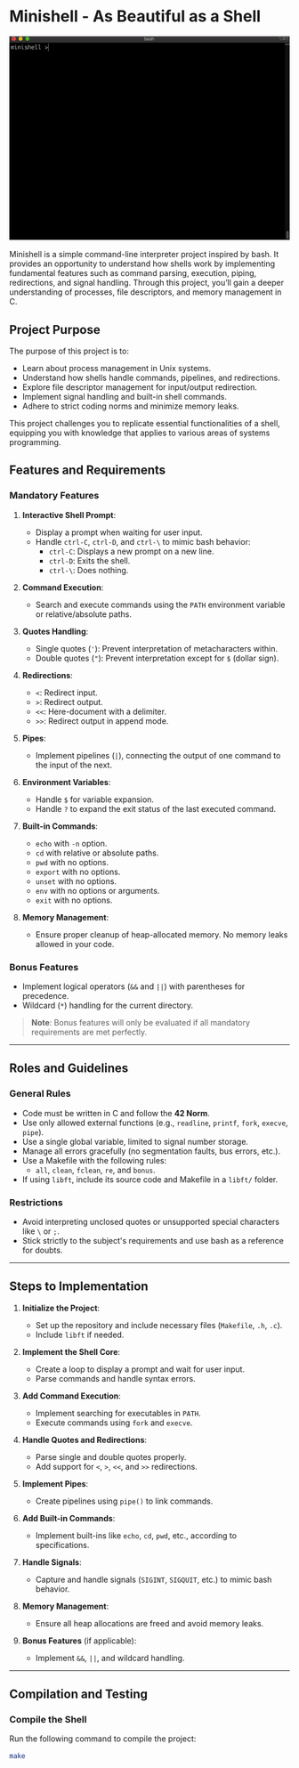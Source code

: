 # Minishell - As Beautiful as a Shell

![Minishell](https://github.com/roma-sh/MiniShell/blob/master/images/minishell.gif)

Minishell is a simple command-line interpreter project inspired by bash. It provides an opportunity to understand how shells work by implementing fundamental features such as command parsing, execution, piping, redirections, and signal handling. Through this project, you’ll gain a deeper understanding of processes, file descriptors, and memory management in C.

## Project Purpose

The purpose of this project is to:
- Learn about process management in Unix systems.
- Understand how shells handle commands, pipelines, and redirections.
- Explore file descriptor management for input/output redirection.
- Implement signal handling and built-in shell commands.
- Adhere to strict coding norms and minimize memory leaks.

This project challenges you to replicate essential functionalities of a shell, equipping you with knowledge that applies to various areas of systems programming.

## Features and Requirements

### Mandatory Features
1. **Interactive Shell Prompt**:
   - Display a prompt when waiting for user input.
   - Handle `ctrl-C`, `ctrl-D`, and `ctrl-\` to mimic bash behavior:
     - `ctrl-C`: Displays a new prompt on a new line.
     - `ctrl-D`: Exits the shell.
     - `ctrl-\`: Does nothing.

2. **Command Execution**:
   - Search and execute commands using the `PATH` environment variable or relative/absolute paths.

3. **Quotes Handling**:
   - Single quotes (`'`): Prevent interpretation of metacharacters within.
   - Double quotes (`"`): Prevent interpretation except for `$` (dollar sign).

4. **Redirections**:
   - `<`: Redirect input.
   - `>`: Redirect output.
   - `<<`: Here-document with a delimiter.
   - `>>`: Redirect output in append mode.

5. **Pipes**:
   - Implement pipelines (`|`), connecting the output of one command to the input of the next.

6. **Environment Variables**:
   - Handle `$` for variable expansion.
   - Handle `?` to expand the exit status of the last executed command.

7. **Built-in Commands**:
   - `echo` with `-n` option.
   - `cd` with relative or absolute paths.
   - `pwd` with no options.
   - `export` with no options.
   - `unset` with no options.
   - `env` with no options or arguments.
   - `exit` with no options.

8. **Memory Management**:
   - Ensure proper cleanup of heap-allocated memory. No memory leaks allowed in your code.

### Bonus Features
- Implement logical operators (`&&` and `||`) with parentheses for precedence.
- Wildcard (`*`) handling for the current directory.

> **Note**: Bonus features will only be evaluated if all mandatory requirements are met perfectly.

---

## Roles and Guidelines

### General Rules
- Code must be written in C and follow the **42 Norm**.
- Use only allowed external functions (e.g., `readline`, `printf`, `fork`, `execve`, `pipe`).
- Use a single global variable, limited to signal number storage.
- Manage all errors gracefully (no segmentation faults, bus errors, etc.).
- Use a Makefile with the following rules:
  - `all`, `clean`, `fclean`, `re`, and `bonus`.
- If using `libft`, include its source code and Makefile in a `libft/` folder.

### Restrictions
- Avoid interpreting unclosed quotes or unsupported special characters like `\` or `;`.
- Stick strictly to the subject's requirements and use bash as a reference for doubts.

---

## Steps to Implementation

1. **Initialize the Project**:
   - Set up the repository and include necessary files (`Makefile`, `.h`, `.c`).
   - Include `libft` if needed.

2. **Implement the Shell Core**:
   - Create a loop to display a prompt and wait for user input.
   - Parse commands and handle syntax errors.

3. **Add Command Execution**:
   - Implement searching for executables in `PATH`.
   - Execute commands using `fork` and `execve`.

4. **Handle Quotes and Redirections**:
   - Parse single and double quotes properly.
   - Add support for `<`, `>`, `<<`, and `>>` redirections.

5. **Implement Pipes**:
   - Create pipelines using `pipe()` to link commands.

6. **Add Built-in Commands**:
   - Implement built-ins like `echo`, `cd`, `pwd`, etc., according to specifications.

7. **Handle Signals**:
   - Capture and handle signals (`SIGINT`, `SIGQUIT`, etc.) to mimic bash behavior.

8. **Memory Management**:
   - Ensure all heap allocations are freed and avoid memory leaks.

9. **Bonus Features** (if applicable):
   - Implement `&&`, `||`, and wildcard handling.

---

## Compilation and Testing

### Compile the Shell
Run the following command to compile the project:
```bash
make
